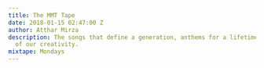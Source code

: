 ```yaml
---
title: The MMT Tape
date: 2018-01-15 02:47:00 Z
author: Atthar Mirza
description: The songs that define a generation, anthems for a lifetime, the lifeblood
  of our creativity.
mixtape: Mondays
---
```


